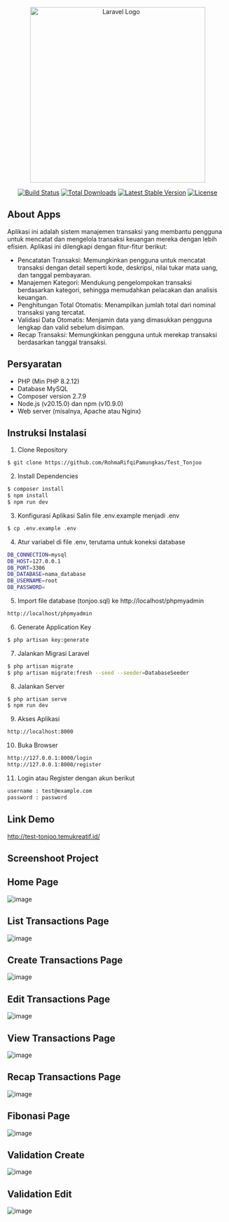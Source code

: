 <p align="center"><a href="https://laravel.com" target="_blank"><img src="https://raw.githubusercontent.com/laravel/art/master/logo-lockup/5%20SVG/2%20CMYK/1%20Full%20Color/laravel-logolockup-cmyk-red.svg" width="400" alt="Laravel Logo"></a></p>

<p align="center">
<a href="https://github.com/laravel/framework/actions"><img src="https://github.com/laravel/framework/workflows/tests/badge.svg" alt="Build Status"></a>
<a href="https://packagist.org/packages/laravel/framework"><img src="https://img.shields.io/packagist/dt/laravel/framework" alt="Total Downloads"></a>
<a href="https://packagist.org/packages/laravel/framework"><img src="https://img.shields.io/packagist/v/laravel/framework" alt="Latest Stable Version"></a>
<a href="https://packagist.org/packages/laravel/framework"><img src="https://img.shields.io/packagist/l/laravel/framework" alt="License"></a>
</p>

## About Apps

Aplikasi ini adalah sistem manajemen transaksi yang membantu pengguna untuk mencatat dan mengelola transaksi keuangan mereka dengan lebih efisien. Aplikasi ini dilengkapi dengan fitur-fitur berikut:

- Pencatatan Transaksi: Memungkinkan pengguna untuk mencatat transaksi dengan detail seperti kode, deskripsi, nilai tukar mata uang, dan tanggal pembayaran.
- Manajemen Kategori: Mendukung pengelompokan transaksi berdasarkan kategori, sehingga memudahkan pelacakan dan analisis keuangan.
- Penghitungan Total Otomatis: Menampilkan jumlah total dari nominal transaksi yang tercatat.
- Validasi Data Otomatis: Menjamin data yang dimasukkan pengguna lengkap dan valid sebelum disimpan.
- Recap Transaksi: Memungkinkan pengguna untuk merekap transaksi berdasarkan tanggal transaksi.

## Persyaratan

- PHP (Min PHP 8.2.12)
- Database MySQL
- Composer version 2.7.9
- Node.js (v20.15.0) dan npm (v10.9.0)
- Web server (misalnya, Apache atau Nginx)

## Instruksi Instalasi
1. Clone Repository
```bash
$ git clone https://github.com/RohmaRifqiPamungkas/Test_Tonjoo
```

2. Install Dependencies
```bash
$ composer install
$ npm install
$ npm run dev
```

3. Konfigurasi Aplikasi Salin file .env.example menjadi .env
```bash
$ cp .env.example .env
```

4. Atur variabel di file .env, terutama untuk koneksi database
```bash
DB_CONNECTION=mysql
DB_HOST=127.0.0.1
DB_PORT=3306
DB_DATABASE=nama_database
DB_USERNAME=root
DB_PASSWORD=
```

5. Import file database (tonjoo.sql) ke http://localhost/phpmyadmin
```bash
http://localhost/phpmyadmin
```

6. Generate Application Key
```bash
$ php artisan key:generate
```

7. Jalankan Migrasi Laravel
```bash
$ php artisan migrate
$ php artisan migrate:fresh --seed --seeder=DatabaseSeeder 
```

8. Jalankan Server
```bash
$ php artisan serve
$ npm run dev
```

9. Akses Aplikasi
```bash
http://localhost:8000
```

10. Buka Browser 
```bash
http://127.0.0.1:8000/login
http://127.0.0.1:8000/register
```

11. Login atau Register dengan akun berikut
```bash
username : test@example.com
password : password
```

## Link Demo

http://test-tonjoo.temukreatif.id/

## Screenshoot Project

## Home Page
![image](https://github.com/user-attachments/assets/385849a7-668e-417e-a3f8-213c999faaf0)

## List Transactions Page
![image](https://github.com/user-attachments/assets/950c32d5-1b89-4a21-9fd6-6b4f324257e1)

## Create Transactions Page
![image](https://github.com/user-attachments/assets/b4051c6e-fd0a-4cf8-8fd8-6c54f657c7e8)

## Edit Transactions Page
![image](https://github.com/user-attachments/assets/1ee36627-7b06-4691-b52a-d210a85b8400)

## View Transactions Page
![image](https://github.com/user-attachments/assets/7a212675-783c-4078-9cc8-05b0b0b65d8f)

## Recap Transactions Page
![image](https://github.com/user-attachments/assets/2570b066-a227-4ea3-9b84-51aa8f7e8a33)

## Fibonasi Page
![image](https://github.com/user-attachments/assets/a3ca7340-816c-4225-8eb4-19de76d23829)

## Validation Create
![image](https://github.com/user-attachments/assets/befabef3-a40a-41a5-9b44-aab153c92edc)

## Validation Edit
![image](https://github.com/user-attachments/assets/5c2574e1-19be-4797-be57-28af36b56c8f)
